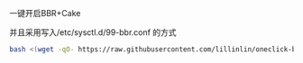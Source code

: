 一键开启BBR+Cake

并且采用写入/etc/sysctl.d/99-bbr.conf 的方式



```bash
bash <(wget -qO- https://raw.githubusercontent.com/lillinlin/oneclick-bbr/main/install.sh)
```
